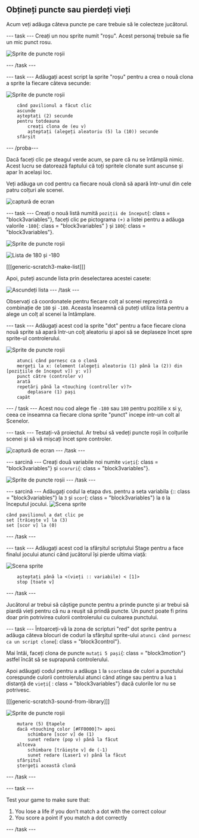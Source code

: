 ## Obțineți puncte sau pierdeți vieți

Acum veți adăuga câteva puncte pe care trebuie să le colecteze jucătorul.

\--- task \--- Creați un nou sprite numit "roșu". Acest personaj trebuie sa fie un mic punct rosu.

![Sprite de puncte roșii](images/dots-red.png)

\--- /task \---

\--- task \--- Adăugați acest script la sprite "roșu" pentru a crea o nouă clona a sprite la fiecare câteva secunde:

![Sprite de puncte roșii](images/red-sprite.png)

```blocks3
    când pavilionul a făcut clic
    ascunde
    așteptați (2) secunde
    pentru totdeauna
        creați clona de (eu v)
        așteptați (alegeți aleatoriu (5) la (10)) secunde
    sfârșit
```

\--- /proba\---

Dacă faceți clic pe steagul verde acum, se pare că nu se întâmplă nimic. Acest lucru se datorează faptului că toți spritele clonate sunt ascunse și apar în același loc.

Veți adăuga un cod pentru ca fiecare nouă clonă să apară într-unul din cele patru colțuri ale scenei.

![captură de ecran](images/dots-start.png)

\--- task \--- Creați o nouă listă numită `poziții de început`{: class = "block3variables"}, faceți clic pe pictograma `(+)` a listei pentru a adăuga valorile `-180`{: class = "block3variables" } și `180`{: class = "block3variables"}.

![Sprite de puncte roșii](images/red-sprite.png)

![Lista de 180 și -180](images/dots-list.png)

[[[generic-scratch3-make-list]]]

Apoi, puteți ascunde lista prin deselectarea acestei casete:

![Ascundeți lista](images/hide-list.png) \--- /task \---

Observați că coordonatele pentru fiecare colț al scenei reprezintă o combinație de `180` și `-180`. Aceasta înseamnă că puteți utiliza lista pentru a alege un colț al scenei la întâmplare.

\--- task \--- Adăugați acest cod la sprite "dot" pentru a face fiecare clona nouă sprite să apară într-un colț aleatoriu și apoi să se deplaseze încet spre sprite-ul controlerului.

![Sprite de puncte roșii](images/red-sprite.png)

```blocks3
    atunci când pornesc ca o clonă
    mergeți la x: (element (alegeți aleatoriu (1) până la (2)) din [pozițiile de început v]) y: v])
    punct către (controler v)
    arată
    repetări până la <touching (controller v)?>
        deplasare (1) pași
    capăt
```

\--- / task \--- Acest nou cod alege fie `-180` sau `180` pentru pozitiile x si y, ceea ce inseamna ca fiecare clona sprite "punct" incepe intr-un colt al Scenelor.

\--- task \--- Testați-vă proiectul. Ar trebui să vedeți puncte roșii în colțurile scenei și să vă mișcați încet spre controler.

![captură de ecran](images/dots-red-test.png) \--- /task \---

\--- sarcină \--- Creați două variabile noi numite `vieți`{: class = "block3variables"} și `scoruri`{: class = "block3variables"}.

![Sprite de puncte roșii](images/red-sprite.png) \--- /task \---

\--- sarcină \--- Adăugați codul la etapa dvs. pentru a seta variabila `{`:: class = "block3variables"} la `3` și `scor`{: class = "block3variables"} la `0` la începutul jocului. ![Scena sprite](images/stage-sprite.png)

```blocks3
când pavilionul a dat clic pe
set [trăiește v] la (3)
set [scor v] la (0)
```

\--- /task \---

\--- task \--- Adăugați acest cod la sfârșitul scriptului Stage pentru a face finalul jocului atunci când jucătorul își pierde ultima viață:

![Scena sprite](images/stage-sprite.png)

```blocks3
    așteptați până la <(vieți :: variabile) < [1]>
    stop [toate v]
```

\--- /task \---

Jucătorul ar trebui să câștige puncte pentru a prinde puncte și ar trebui să piardă vieți pentru că nu a reușit să prindă puncte. Un punct poate fi prins doar prin potrivirea culorii controlerului cu culoarea punctului.

\--- task \--- Întoarceți-vă la zona de scripturi "red" dot sprite pentru a adăuga câteva blocuri de coduri la sfârșitul sprite-ului `atunci când pornesc ca un script clone`{: class = "block3control"}.

Mai întâi, faceți clona de puncte `mutați 5 pași`{: class = "block3motion"} astfel încât să se suprapună controlerului.

Apoi adăugați codul pentru a adăuga `1` la `scor`clasa de culori a punctului corespunde culorii controlerului atunci când atinge sau pentru a lua `1` distanță de `vieți`{ : class = "block3variables"} dacă culorile lor nu se potrivesc.

[[[generic-scratch3-sound-from-library]]]

![Sprite de puncte roșii](images/red-sprite.png)

```blocks3
    mutare (5) Etapele
    dacă <touching color [#FF0000]?> apoi
        schimbare [scor v] de (1)
        sunet redare (pop v) până la făcut
    altceva
        schimbare [trăiește v] de (-1)
        sunet redare (Laser1 v) până la făcut
    sfârșitul
    ștergeți această clonă
```

\--- /task \---

\--- task \---

Test your game to make sure that:

1. You lose a life if you don’t match a dot with the correct colour
2. You score a point if you match a dot correctly

\--- /task \---